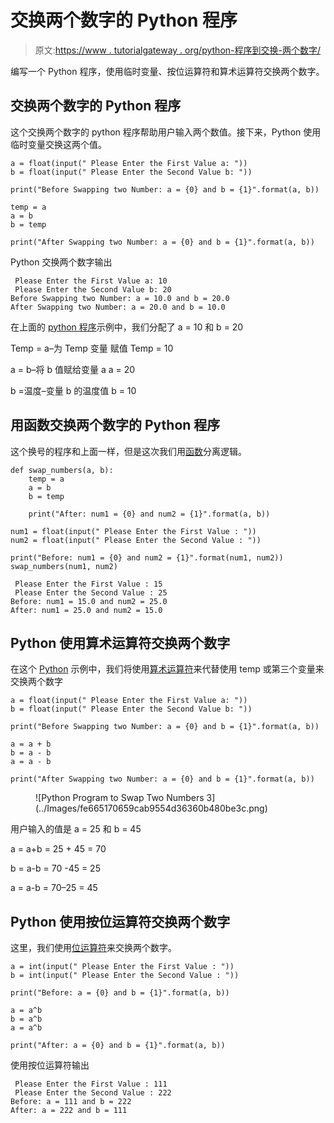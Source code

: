 # 交换两个数字的 Python 程序

> 原文:[https://www . tutorialgateway . org/python-程序到交换-两个数字/](https://www.tutorialgateway.org/python-program-to-swap-two-numbers/)

编写一个 Python 程序，使用临时变量、按位运算符和算术运算符交换两个数字。

## 交换两个数字的 Python 程序

这个交换两个数字的 python 程序帮助用户输入两个数值。接下来，Python 使用临时变量交换这两个值。

```
a = float(input(" Please Enter the First Value a: "))
b = float(input(" Please Enter the Second Value b: "))

print("Before Swapping two Number: a = {0} and b = {1}".format(a, b))

temp = a
a = b
b = temp

print("After Swapping two Number: a = {0} and b = {1}".format(a, b))
```

Python 交换两个数字输出

```
 Please Enter the First Value a: 10
 Please Enter the Second Value b: 20
Before Swapping two Number: a = 10.0 and b = 20.0
After Swapping two Number: a = 20.0 and b = 10.0
```

在上面的 [python 程序](https://www.tutorialgateway.org/python-programming-examples/)示例中，我们分配了 a = 10 和 b = 20

Temp = a–为 Temp 变量
赋值 Temp = 10

a = b–将 b 值赋给变量 a
a = 20

b =温度–变量 b 的温度值
b = 10

## 用函数交换两个数字的 Python 程序

这个换号的程序和上面一样，但是这次我们用[函数](https://www.tutorialgateway.org/functions-in-python/)分离逻辑。

```
def swap_numbers(a, b):
    temp = a
    a = b
    b = temp

    print("After: num1 = {0} and num2 = {1}".format(a, b))

num1 = float(input(" Please Enter the First Value : "))
num2 = float(input(" Please Enter the Second Value : "))

print("Before: num1 = {0} and num2 = {1}".format(num1, num2))
swap_numbers(num1, num2)
```

```
 Please Enter the First Value : 15
 Please Enter the Second Value : 25
Before: num1 = 15.0 and num2 = 25.0
After: num1 = 25.0 and num2 = 15.0
```

## Python 使用算术运算符交换两个数字

在这个 [Python](https://www.tutorialgateway.org/python-tutorial/) 示例中，我们将使用[算术运算符](https://www.tutorialgateway.org/python-arithmetic-operators/)来代替使用 temp 或第三个变量来交换两个数字

```
a = float(input(" Please Enter the First Value a: "))
b = float(input(" Please Enter the Second Value b: "))

print("Before Swapping two Number: a = {0} and b = {1}".format(a, b))

a = a + b
b = a - b
a = a - b

print("After Swapping two Number: a = {0} and b = {1}".format(a, b))
```

<figure class="wp-block-image">![Python Program to Swap Two Numbers 3](../Images/fe665170659cab9554d36360b480be3c.png)</figure>

用户输入的值是 a = 25 和 b = 45

a = a+b = 25 + 45 = 70

b = a-b = 70 -45 = 25

a = a-b = 70–25 = 45

## Python 使用按位运算符交换两个数字

这里，我们使用[位运算符](https://www.tutorialgateway.org/python-bitwise-operators/)来交换两个数字。

```
a = int(input(" Please Enter the First Value : "))
b = int(input(" Please Enter the Second Value : "))

print("Before: a = {0} and b = {1}".format(a, b))

a = a^b
b = a^b
a = a^b

print("After: a = {0} and b = {1}".format(a, b))
```

使用按位运算符输出

```
 Please Enter the First Value : 111
 Please Enter the Second Value : 222
Before: a = 111 and b = 222
After: a = 222 and b = 111
```